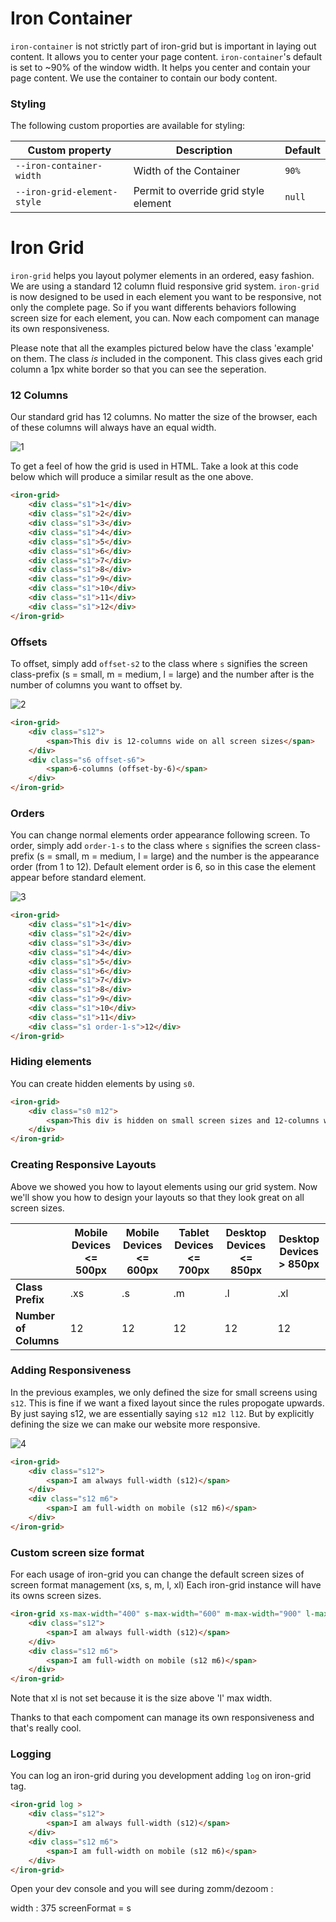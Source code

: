 # Iron Container

`iron-container` is not strictly part of iron-grid but is important in laying out content. It allows you to center your page content. `iron-container`'s default is set to ~90% of the window width. It helps you center and contain your page content. We use the container to contain our body content.

### Styling

The following custom proporties are available for styling:

| Custom property          | Description            | Default |
| ------------------------ | ---------------------- | ------- |
| `--iron-container-width` | Width of the Container | `90%`   |
| `--iron-grid-element-style` | Permit to override grid style element | `null`   |

# Iron Grid

`iron-grid` helps you layout polymer elements in an ordered, easy fashion. We are using a standard 12 column fluid responsive grid system.
`iron-grid` is now designed to be used in each element you want to be responsive, not only the complete page. So if you want differents behaviors following screen size for each element, you can. 
 Now each compoment can manage its own responsiveness.
 
Please note that all the examples pictured below have the class 'example' on them. The class *is* included in the component. This class gives each grid column a 1px white border so that you can see the seperation.

### 12 Columns

Our standard grid has 12 columns. No matter the size of the browser, each of these columns will always have an equal width.

![1](https://raw.githubusercontent.com/The5heepDev/iron-grid/master/img/1.png)

To get a feel of how the grid is used in HTML. Take a look at this code below which will produce a similar result as the one above.

```html
<iron-grid>
    <div class="s1">1</div>
    <div class="s1">2</div>
    <div class="s1">3</div>
    <div class="s1">4</div>
    <div class="s1">5</div>
    <div class="s1">6</div>
    <div class="s1">7</div>
    <div class="s1">8</div>
    <div class="s1">9</div>
    <div class="s1">10</div>
    <div class="s1">11</div>
    <div class="s1">12</div>
</iron-grid>
```

### Offsets

To offset, simply add `offset-s2` to the class where `s` signifies the screen class-prefix (s = small, m = medium, l = large) and the number after is the number of columns you want to offset by.

![2](https://raw.githubusercontent.com/The5heepDev/iron-grid/master/img/2.png)

```html
<iron-grid>
    <div class="s12">
        <span>This div is 12-columns wide on all screen sizes</span>
    </div>
    <div class="s6 offset-s6">
        <span>6-columns (offset-by-6)</span>
    </div>
</iron-grid>
```

### Orders

You can change normal elements order appearance following screen. To order, simply add `order-1-s` to the class where `s` signifies the screen class-prefix (s = small, m = medium, l = large) and the number is the appearance order (from 1 to 12). Default element order is 6, so in this case the element appear before standard element.

![3](https://raw.githubusercontent.com/maxiplay/iron-grid/master/img/4.png)

```html
<iron-grid>
    <div class="s1">1</div>
    <div class="s1">2</div>
    <div class="s1">3</div>
    <div class="s1">4</div>
    <div class="s1">5</div>
    <div class="s1">6</div>
    <div class="s1">7</div>
    <div class="s1">8</div>
    <div class="s1">9</div>
    <div class="s1">10</div>
    <div class="s1">11</div>
    <div class="s1 order-1-s">12</div>
</iron-grid>
```


### Hiding elements

You can create hidden elements by using `s0`.

```html
<iron-grid>
    <div class="s0 m12">
        <span>This div is hidden on small screen sizes and 12-columns wide on medium and large screen sizes.</span>
    </div>
</iron-grid>
```

### Creating Responsive Layouts

Above we showed you how to layout elements using our grid system. Now we'll show you how to design your layouts so that they look great on all screen sizes.

|                       | Mobile Devices &lt;= 500px | Mobile Devices &lt;= 600px | Tablet Devices &lt;= 700px | Desktop Devices &lt;= 850px | Desktop Devices &gt; 850px |
|-----------------------|----------------------------|----------------------------|----------------------------|-----------------------------|-----------------------------|
| **Class Prefix**      | .xs                        | .s                         | .m                         | .l                          | .xl                         |
| **Number of Columns** | 12                         | 12                         | 12                         | 12                          | 12                          |

### Adding Responsiveness

In the previous examples, we only defined the size for small screens using `s12`. This is fine if we want a fixed layout since the rules propogate upwards. By just saying s12, we are essentially saying `s12 m12 l12`. But by explicitly defining the size we can make our website more responsive.

![4](https://raw.githubusercontent.com/The5heepDev/iron-grid/master/img/3.png)

```html
<iron-grid>
    <div class="s12">
        <span>I am always full-width (s12)</span>
    </div>
    <div class="s12 m6">
        <span>I am full-width on mobile (s12 m6)</span>
    </div>
</iron-grid>
```

### Custom screen size format

For each usage of iron-grid you can change the default screen sizes of screen format management (xs, s, m, l, xl)
Each iron-grid instance will have its owns screen sizes.

```html
<iron-grid xs-max-width="400" s-max-width="600" m-max-width="900" l-max-width="1150"> 
    <div class="s12">
        <span>I am always full-width (s12)</span>
    </div>
    <div class="s12 m6">
        <span>I am full-width on mobile (s12 m6)</span>
    </div>
</iron-grid>
```

Note that xl is not set because it is the size above 'l' max width.

Thanks to that each compoment can manage its own responsiveness and that's really cool.

### Logging

You can log an iron-grid during you development adding `log` on iron-grid tag. 

```html
<iron-grid log > 
    <div class="s12">
        <span>I am always full-width (s12)</span>
    </div>
    <div class="s12 m6">
        <span>I am full-width on mobile (s12 m6)</span>
    </div>
</iron-grid>
```
Open your dev console and you will see during zomm/dezoom :

width : 375
screenFormat = s
